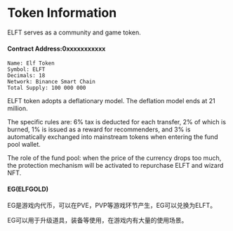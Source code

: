 # Token Information

ELFT serves as a community and game token.

#### Contract Address:0xxxxxxxxxxx

```
Name: Elf Token
Symbol: ELFT
Decimals: 18
Network: Binance Smart Chain
Total Supply: 100 000 000
```

ELFT token adopts a deflationary model. The deflation model ends at 21 million.

The specific rules are: 6% tax is deducted for each transfer, 2% of which is burned, 1% is issued as a reward for recommenders, and 3% is automatically exchanged into mainstream tokens when entering the fund pool wallet.

The role of the fund pool: when the price of the currency drops too much, the protection mechanism will be activated to repurchase ELFT and wizard NFT.

#### EG(ELFGOLD)

EG是游戏内代币，可以在PVE，PVP等游戏环节产生，EG可以兑换为ELFT。

EG可以用于升级道具，装备等使用，在游戏内有大量的使用场景。
